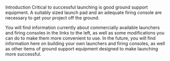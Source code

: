 Introduction Critical to successful launching is good ground support equipment. A suitably sized launch pad and an adequate firing console are necessary to get your project off the ground.

You will find information currently about commercially available launchers and firing consoles in the links to the left, as well as some modifications you can do to make them more convenient to use. In the future, you will find information here on building your own launchers and firing consoles, as well as other items of ground support equipment designed to make launching more successful.


